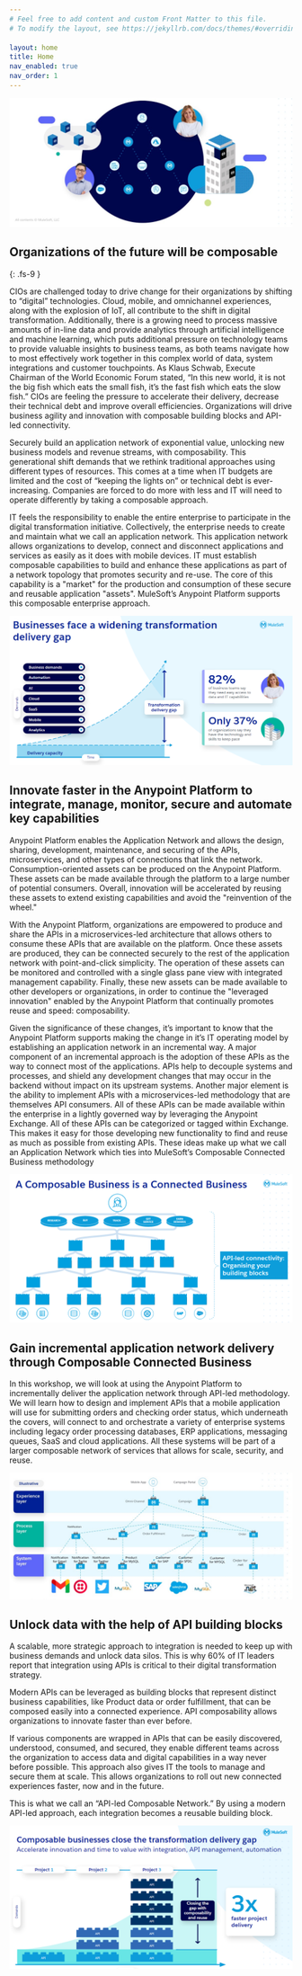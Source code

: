 ```yaml
---
# Feel free to add content and custom Front Matter to this file.
# To modify the layout, see https://jekyllrb.com/docs/themes/#overriding-theme-defaults

layout: home
title: Home
nav_enabled: true
nav_order: 1
---
```


![Head Image](./assets/images/header-intro.png "Header Intro")

## Organizations of the future will be composable
{: .fs-9 }

CIOs are challenged today to drive change for their organizations by shifting to “digital” technologies. Cloud, mobile, and omnichannel experiences, along with the explosion of IoT, all contribute to the shift in digital transformation. Additionally, there is a growing need to process massive amounts of in-line data and provide analytics through artificial intelligence and machine learning, which puts additional pressure on technology teams to provide valuable insights to business teams, as both teams navigate how to most effectively work together in this complex world of data, system integrations and customer touchpoints. As Klaus Schwab, Execute Chairman of the World Economic Forum stated, “In this new world, it is not the big fish which eats the small fish, it’s the fast fish which eats the slow fish.” CIOs are feeling the pressure to accelerate their delivery, decrease their technical debt and improve overall efficiencies. Organizations will drive business agility and innovation with composable building blocks and API-led connectivity.

Securely build an application network of exponential value, unlocking new business models and revenue streams, with composability. This generational shift demands that we rethink traditional approaches using different types of resources. This comes at a time when IT budgets are limited and the cost of “keeping the lights on” or technical debt is ever-increasing. Companies are forced to do more with less and IT will need to operate differently by taking a composable approach.

IT feels the responsibility to enable the entire enterprise to participate in the digital transformation initiative. Collectively, the enterprise needs to create and maintain what we call an application network. This application network allows organizations to develop, connect and disconnect applications and services as easily as it does with mobile devices. IT must establish composable capabilities to build and enhance these applications as part of a network topology that promotes security and re-use. The core of this capability is a "market" for the production and consumption of these secure and reusable application "assets". MuleSoft’s Anypoint Platform supports this composable enterprise approach.

![Business Transformation](./assets/images/business-transformation.png "Business Transformation")

## Innovate faster in the Anypoint Platform to integrate, manage, monitor, secure and automate key capabilities

Anypoint Platform enables the Application Network and allows the design, sharing, development, maintenance, and securing of the APIs, microservices, and other types of connections that link the network. Consumption-oriented assets can be produced on the Anypoint Platform. These assets can be made available through the platform to a large number of potential consumers. Overall, innovation will be accelerated by reusing these assets to extend existing capabilities and avoid the "reinvention of the wheel."

With the Anypoint Platform, organizations are empowered to produce and share the APIs in a microservices-led architecture that allows others to consume these APIs that are available on the platform. Once these assets are produced, they can be connected securely to the rest of the application network with point-and-click simplicity. The operation of these assets can be monitored and controlled with a single glass pane view with integrated management capability. Finally, these new assets can be made available to other developers or organizations, in order to continue the "leveraged innovation" enabled by the Anypoint Platform that continually promotes reuse and speed: composability.

Given the significance of these changes, it’s important to know that the Anypoint Platform supports making the change in it’s IT operating model by establishing an application network in an incremental way. A major component of an incremental approach is the adoption of these APIs as the way to connect most of the applications. APIs help to decouple systems and processes, and shield any development changes that may occur in the backend without impact on its upstream systems. Another major element is the ability to implement APIs with a microservices-led methodology that are themselves API consumers. All of these APIs can be made available within the enterprise in a lightly governed way by leveraging the Anypoint Exchange. All of these APIs can be categorized or tagged within Exchange. This makes it easy for those developing new functionality to find and reuse as much as possible from existing APIs. These ideas make up what we call an Application Network which ties into MuleSoft’s Composable Connected Business methodology

![Composable Business](./assets/images/composable-business.png "Composable Business")

## Gain incremental application network delivery through Composable Connected Business

In this workshop, we will look at using the Anypoint Platform to incrementally deliver the application network through API-led methodology. We will learn how to design and implement APIs that a mobile application will use for submitting orders and checking order status, which underneath the covers, will connect to and orchestrate a variety of enterprise systems including legacy order processing databases, ERP applications, messaging queues, SaaS and cloud applications. All these systems will be part of a larger composable network of services that allows for scale, security, and reuse.

![Composable Network](./assets/images/composable-network.png "Composable Network")

## Unlock data with the help of API building blocks

A scalable, more strategic approach to integration is needed to keep up with business demands and unlock data silos. This is why 60% of IT leaders report that integration using APIs is critical to their digital transformation strategy.

Modern APIs can be leveraged as building blocks that represent distinct business capabilities, like Product data or order fulfillment, that can be composed easily into a connected experience. API composability allows organizations to innovate faster than ever before.

If various components are wrapped in APIs that can be easily discovered, understood, consumed, and secured, they enable different teams across the organization to access data and digital capabilities in a way never before possible. This approach also gives IT the tools to manage and secure them at scale. This allows organizations to roll out new connected experiences faster, now and in the future.

This is what we call an “API-led Composable Network.” By using a modern API-led approach, each integration becomes a reusable building block.

![Composability](./assets/images/composability.png "Composability")
